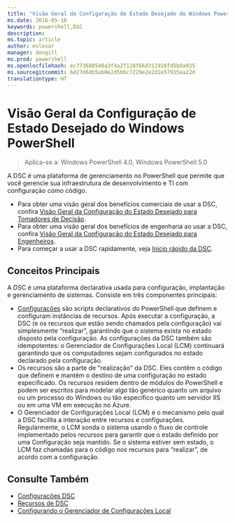 ```yaml
---
title: "Visão Geral da Configuração de Estado Desejado do Windows PowerShell"
ms.date: 2016-05-16
keywords: powershell,DSC
description: 
ms.topic: article
author: eslesar
manager: dongill
ms.prod: powershell
ms.openlocfilehash: ec773688540a3f4a2f128f66d311926fd5b9a935
ms.sourcegitcommit: 6d27d6db5ab0e2d5b6c7229e2e2d2e57915ea22d
translationtype: HT
---
```

# <a name="windows-powershell-desired-state-configuration-overview"></a>Visão Geral da Configuração de Estado Desejado do Windows PowerShell 

> Aplica-se a: Windows PowerShell 4.0, Windows PowerShell 5.0

A DSC é uma plataforma de gerenciamento no PowerShell que permite que você gerencie sua infraestrutura de desenvolvimento e TI com configuração como código.

- Para obter uma visão geral dos benefícios comerciais de usar a DSC, confira [Visão Geral da Configuração do Estado Desejado para Tomadores de Decisão](decisionMaker.md).
- Para obter uma visão geral dos benefícios de engenharia ao usar a DSC, confira [Visão Geral da Configuração do Estado Desejado para Engenheiros](DscForEngineers.md).
- Para começar a usar a DSC rapidamente, veja [Início rápido da DSC](quickStart.md).

## <a name="key-concepts"></a>Conceitos Principais

A DSC é uma plataforma declarativa usada para configuração, implantação e gerenciamento de sistemas. Consiste em três componentes principais:

- [Configurações](configurations.md) são scripts declarativos do PowerShell que definem e configuram instâncias de recursos.
    Após executar a configuração, a DSC (e os recursos que estão sendo chamados pela configuração) vai simplesmente “realizar”, garantindo que o sistema exista no estado disposto pela configuração. 
    As configurações da DSC também são idempotentes: o Gerenciador de Configurações Local (LCM) continuará garantindo que os computadores sejam configurados no estado declarado pela configuração.
- Os recursos são a parte de "realização" da DSC. Eles contêm o código que definem e mantêm o destino de uma configuração no estado especificado. 
    Os recursos residem dentro de módulos do PowerShell e podem ser escritos para modelar algo tão genérico quanto um arquivo ou um processo do Windows ou tão específico quanto um servidor IIS ou em uma VM em execução no Azure.
- O Gerenciador de Configurações Local (LCM) é o mecanismo pelo qual a DSC facilita a interação entre recursos e configurações. 
    Regularmente, o LCM sonda o sistema usando o fluxo de controle implementado pelos recursos para garantir que o estado definido por uma Configuração seja mantido. 
    Se o sistema estiver sem estado, o LCM faz chamadas para o código nos recursos para “realizar”, de acordo com a configuração. 

## <a name="see-also"></a>Consulte Também

- [Configurações DSC](configurations.md)
- [Recursos de DSC](resources.md)
- [Configurando o Gerenciador de Configurações Local](metaConfig.md)

